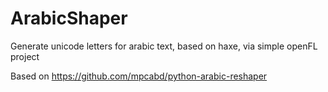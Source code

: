 ArabicShaper
============

Generate unicode letters for arabic text, based on haxe, via simple openFL project

Based on https://github.com/mpcabd/python-arabic-reshaper
